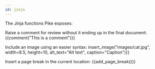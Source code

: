 ```yaml
---
id: jinja
---
```

The Jinja functions Pike exposes:


Raise a comment for review without it ending up in the final document:
{{comment("This is a comment")}}

Include an image using an easier syntax:
insert_image("images/cat.jpg", width=8.5, height=10, alt_text="Alt text", caption="Caption")}}

Insert a page break in the current location:
{{add_page_break()}}